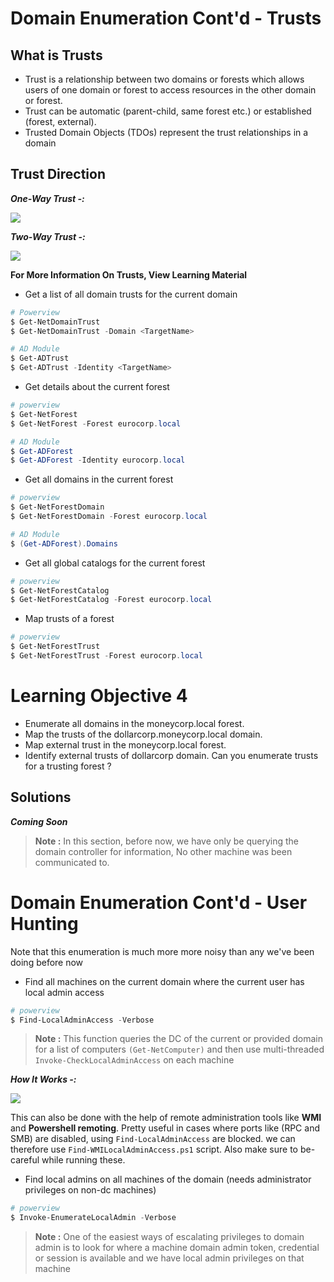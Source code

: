 # **Domain Enumeration Cont'd - Trusts**

## **What is Trusts**

- Trust is a relationship between two domains or forests which allows users of one domain or forest to access resources in the other domain or forest.
- Trust can be automatic (parent-child, same forest etc.) or established (forest, external).
- Trusted Domain Objects (TDOs) represent the trust relationships in a domain

## **Trust Direction**

**_One-Way Trust -:_**

![](https://i.imgur.com/rty5NIl.png)

**_Two-Way Trust -:_**

![](https://i.imgur.com/XJ1nq9T.png)


**For More Information On Trusts, View Learning Material**

- Get a list of all domain trusts for the current domain

```powershell
# Powerview
$ Get-NetDomainTrust
$ Get-NetDomainTrust -Domain <TargetName>

# AD Module
$ Get-ADTrust
$ Get-ADTrust -Identity <TargetName>
```


- Get details about the current forest

```powershell
# powerview
$ Get-NetForest
$ Get-NetForest -Forest eurocorp.local

# AD Module
$ Get-ADForest
$ Get-ADForest -Identity eurocorp.local
```


- Get all domains in the current forest

```powershell
# powerview
$ Get-NetForestDomain
$ Get-NetForestDomain -Forest eurocorp.local

# AD Module
$ (Get-ADForest).Domains
```

- Get all global catalogs for the current forest

```powershell
# powerview
$ Get-NetForestCatalog
$ Get-NetForestCatalog -Forest eurocorp.local
```

- Map trusts of a forest

```powershell
# powerview
$ Get-NetForestTrust
$ Get-NetForestTrust -Forest eurocorp.local
```


# **Learning Objective 4**

- Enumerate all domains in the moneycorp.local forest.
- Map the trusts of the dollarcorp.moneycorp.local domain.
- Map external trust in the moneycorp.local forest.
- Identify external trusts of dollarcorp domain. Can you enumerate trusts for a trusting forest ?


## **Solutions**

**_Coming Soon_**

> **Note :** In this section, before now, we have only be querying the domain controller for information, No other machine was been communicated to.




# **Domain Enumeration Cont'd - User Hunting**

Note that this enumeration is much more more noisy than any we've been doing before now 


- Find all machines on the current domain where the current user has local admin access

```powershell
# powerview
$ Find-LocalAdminAccess -Verbose
```

> **Note :** This function queries the DC of the current or provided domain for a list of computers `(Get-NetComputer)` and then use multi-threaded `Invoke-CheckLocalAdminAccess` on each machine

**_How It Works -:_**

![](https://i.imgur.com/QdFG3nS.png)


This can also be done with the help of remote administration tools like **WMI** and **Powershell remoting**. Pretty useful in cases where ports like (RPC and SMB) are disabled, using `Find-LocalAdminAccess` are blocked. we can therefore use `Find-WMILocalAdminAccess.ps1` script. Also make sure to be-careful while running these.


- Find local admins on all machines of the domain (needs administrator privileges on non-dc machines)


```powershell
# powerview
$ Invoke-EnumerateLocalAdmin -Verbose
```


> **Note :** One of the easiest ways of escalating privileges to domain admin is to look for where a machine domain admin token, credential or session is available and we have local admin privileges on that machine


